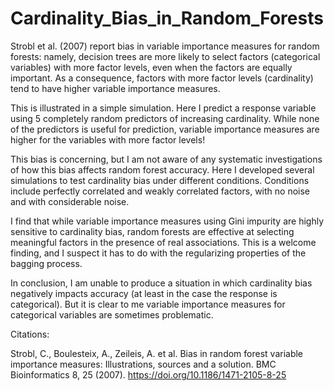 # Cardinality_Bias_in_Random_Forests

Strobl et al. (2007) report bias in variable importance measures for random forests: namely, decision trees are more likely to select factors (categorical variables) with more factor levels, even when the factors are equally important. As a consequence, factors with more factor levels (cardinality) tend to have higher variable importance measures.

This is illustrated in a simple simulation. Here I predict a response variable using 5 completely random predictors of increasing cardinality. While none of the predictors is useful for prediction, variable importance measures are higher for the variables with more factor levels!

This bias is concerning, but I am not aware of any systematic investigations of how this bias affects random forest accuracy. Here I developed several simulations to test cardinality bias under different conditions. Conditions include perfectly correlated and weakly correlated factors, with no noise and with considerable noise.

I find that while variable importance measures using Gini impurity are highly sensitive to cardinality bias, random forests are effective at selecting meaningful factors in the presence of real associations. This is a welcome finding, and I suspect it has to do with the regularizing properties of the bagging process. 

In conclusion, I am unable to produce a situation in which cardinality bias negatively impacts accuracy (at least in the case the response is categorical). But it is clear to me variable importance measures for categorical variables are sometimes problematic.

Citations:

Strobl, C., Boulesteix, A., Zeileis, A. et al. Bias in random forest variable importance measures: Illustrations, sources and a solution. BMC Bioinformatics 8, 25 (2007). https://doi.org/10.1186/1471-2105-8-25
